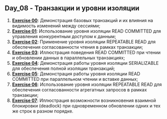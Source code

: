 ## Day_08 - Транзакции и уровни изоляции

1. [**Exercise 00**](src/ex00/day08_ex00.sql): Демонстрация базовых транзакций и их влияния на видимость изменений между сессиями;
2. [**Exercise 01**](src/ex01/day08_ex01.sql): Использование уровня изоляции READ COMMITTED для управления конкурентным доступом к данным;
3. [**Exercise 02**](src/ex02/day08_ex02.sql): Применение уровня изоляции REPEATABLE READ для обеспечения согласованности чтения в рамках транзакции;
4. [**Exercise 03**](src/ex03/day08_ex03.sql): Иллюстрация поведения READ COMMITTED при чтении и обновлении данных в параллельных транзакциях;
5. [**Exercise 04**](src/ex04/day08_ex04.sql): Демонстрация работы уровня изоляции SERIALIZABLE для обеспечения полной изоляции транзакций;
6. [**Exercise 05**](src/ex05/day08_ex05.sql): Демонстрация работы уровня изоляции READ COMMITTED при параллельном чтении и вставке данных;
7. [**Exercise 06**](src/ex06/day08_ex06.sql): Использование уровня изоляции REPEATABLE READ для обеспечения согласованности агрегатных запросов в рамках транзакции;
8. [**Exercise 07**](src/ex07/day08_ex07.sql): Иллюстрация возможности возникновения взаимной блокировки (deadlock) при одновременном обновлении одних и тех же строк в разном порядке.